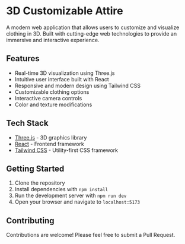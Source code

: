 # 3D Customizable Attire

A modern web application that allows users to customize and visualize clothing in 3D. Built with cutting-edge web technologies to provide an immersive and interactive experience.

## Features

- Real-time 3D visualization using Three.js
- Intuitive user interface built with React
- Responsive and modern design using Tailwind CSS
- Customizable clothing options
- Interactive camera controls
- Color and texture modifications

## Tech Stack

- [Three.js](https://threejs.org/) - 3D graphics library
- [React](https://reactjs.org/) - Frontend framework
- [Tailwind CSS](https://tailwindcss.com/) - Utility-first CSS framework

## Getting Started

1. Clone the repository
2. Install dependencies with `npm install`
3. Run the development server with `npm run dev`
4. Open your browser and navigate to `localhost:5173`

## Contributing

Contributions are welcome! Please feel free to submit a Pull Request.
